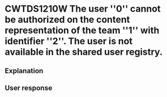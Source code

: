 # CWTDS1210W The user ''0'' cannot be authorized on the content representation of the team ''1'' with identifier ''2''. The user is not available in the shared user registry.

## Explanation

## User response